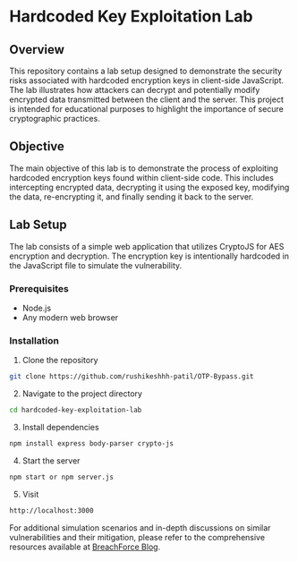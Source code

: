 # Hardcoded Key Exploitation Lab

## Overview

This repository contains a lab setup designed to demonstrate the security risks associated with hardcoded encryption keys in client-side JavaScript. The lab illustrates how attackers can decrypt and potentially modify encrypted data transmitted between the client and the server. This project is intended for educational purposes to highlight the importance of secure cryptographic practices.

## Objective

The main objective of this lab is to demonstrate the process of exploiting hardcoded encryption keys found within client-side code. This includes intercepting encrypted data, decrypting it using the exposed key, modifying the data, re-encrypting it, and finally sending it back to the server.

## Lab Setup

The lab consists of a simple web application that utilizes CryptoJS for AES encryption and decryption. The encryption key is intentionally hardcoded in the JavaScript file to simulate the vulnerability.

### Prerequisites

- Node.js
- Any modern web browser

### Installation

1. Clone the repository
```bash
git clone https://github.com/rushikeshhh-patil/OTP-Bypass.git
```
2. Navigate to the project directory
```bash
cd hardcoded-key-exploitation-lab
```
3. Install dependencies
```bash
npm install express body-parser crypto-js
```
4. Start the server
```bash
npm start or npm server.js
```
5. Visit
```bash
http://localhost:3000
```
For additional simulation scenarios and in-depth discussions on similar vulnerabilities and their mitigation, please refer to the comprehensive resources available at [BreachForce Blog](https://breachforce.net/exploiting-exposed-encryption-keys).
